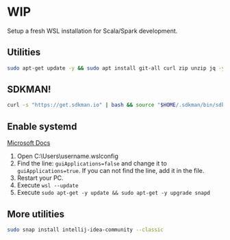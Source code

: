 # WIP

Setup a fresh WSL installation for Scala/Spark development.

## Utilities

```bash
sudo apt-get update -y && sudo apt install git-all curl zip unzip jq -y && sudo curl -fsSL https://raw.githubusercontent.com/databricks/setup-cli/main/install.sh | sudo sh
```

## SDKMAN!

```bash
curl -s "https://get.sdkman.io" | bash && source "$HOME/.sdkman/bin/sdkman-init.sh" && sdk install java 8.0.402-tem && sdk install sbt
```
<!-- sdk install java $(sdk list java | grep -o "\b8\.[0-9]*\.[0-9]*\-tem" | head -1) -->

## Enable systemd

[Microsoft Docs](https://learn.microsoft.com/en-us/windows/wsl/wsl-config#systemd-support)

1. Open C:\Users\username.wslconfig
2. Find the line: `guiApplications=false` and change it to `guiApplications=true`. If you can not find the line, add it in the file.
3. Restart your PC.
4. Execute `wsl --update`
5. Execute `sudo apt-get -y update && sudo apt-get -y upgrade snapd`

## More utilities

```bash
sudo snap install intellij-idea-community --classic
```

